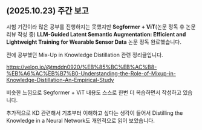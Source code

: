 ## (2025.10.23) 주간 보고

시험 기간이라 많은 공부를 진행하지는 못했지만
**Segformer + ViT**(논문 정독 후 논문 리뷰 작성 중)
**LLM-Guided Latent Semantic Augmentation: Efficient and Lightweight Training for Wearable Sensor Data**
논문 정독 완료했습니다.

전에 공부했던 Mix-Up in Knowledge Distillation 관련 정리글입니다.

https://velog.io/@tmddn0920/%EB%85%BC%EB%AC%B8-%EB%A6%AC%EB%B7%B0-Understanding-the-Role-of-Mixup-in-Knowledge-Distillation-An-Empirical-Study

비슷한 느낌으로 Segformer + ViT 내용도 스스로 한번 더 복습하면서 작성하고 있습니다.

추가적으로 KD 관련해서 기초부터 이해하고 싶다는 생각이 들어서
Distilling the Knowledge in a Neural Network도 개인적으로 읽어 보았습니다.
